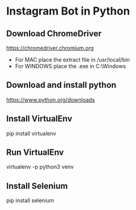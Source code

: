 # Instagram Bot in Python

## Download ChromeDriver
https://chromedriver.chromium.org
- For MAC place the extract file in /usr/local/bin
- For WINDOWS place the .exe in C:\Windows

## Download and install python
https://www.python.org/downloads

## Install VirtualEnv
pip install virtualenv

## Run VirtualEnv
virtualenv -p python3 venv

## Install Selenium
pip install selenium
